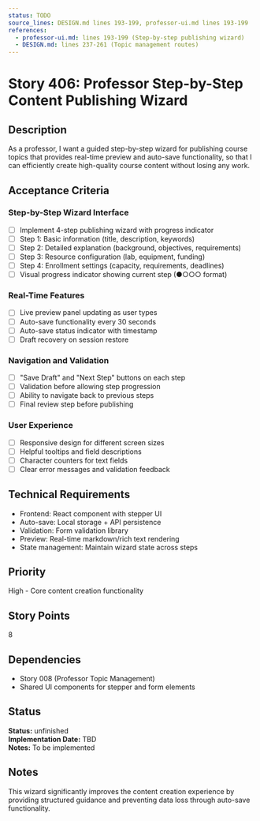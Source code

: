 ```yaml
---
status: TODO
source_lines: DESIGN.md lines 193-199, professor-ui.md lines 193-199
references:
  - professor-ui.md: lines 193-199 (Step-by-step publishing wizard)
  - DESIGN.md: lines 237-261 (Topic management routes)
---
```


# Story 406: Professor Step-by-Step Content Publishing Wizard

## Description
As a professor, I want a guided step-by-step wizard for publishing course topics that provides real-time preview and auto-save functionality, so that I can efficiently create high-quality course content without losing any work.

## Acceptance Criteria

### Step-by-Step Wizard Interface
- [ ] Implement 4-step publishing wizard with progress indicator
- [ ] Step 1: Basic information (title, description, keywords)
- [ ] Step 2: Detailed explanation (background, objectives, requirements)
- [ ] Step 3: Resource configuration (lab, equipment, funding)
- [ ] Step 4: Enrollment settings (capacity, requirements, deadlines)
- [ ] Visual progress indicator showing current step (●○○○ format)

### Real-Time Features
- [ ] Live preview panel updating as user types
- [ ] Auto-save functionality every 30 seconds
- [ ] Auto-save status indicator with timestamp
- [ ] Draft recovery on session restore

### Navigation and Validation
- [ ] "Save Draft" and "Next Step" buttons on each step
- [ ] Validation before allowing step progression
- [ ] Ability to navigate back to previous steps
- [ ] Final review step before publishing

### User Experience
- [ ] Responsive design for different screen sizes
- [ ] Helpful tooltips and field descriptions
- [ ] Character counters for text fields
- [ ] Clear error messages and validation feedback

## Technical Requirements
- Frontend: React component with stepper UI
- Auto-save: Local storage + API persistence
- Validation: Form validation library
- Preview: Real-time markdown/rich text rendering
- State management: Maintain wizard state across steps

## Priority
High - Core content creation functionality

## Story Points
8

## Dependencies
- Story 008 (Professor Topic Management)
- Shared UI components for stepper and form elements


## Status
**Status:** unfinished  
**Implementation Date:** TBD  
**Notes:** To be implemented
## Notes
This wizard significantly improves the content creation experience by providing structured guidance and preventing data loss through auto-save functionality.